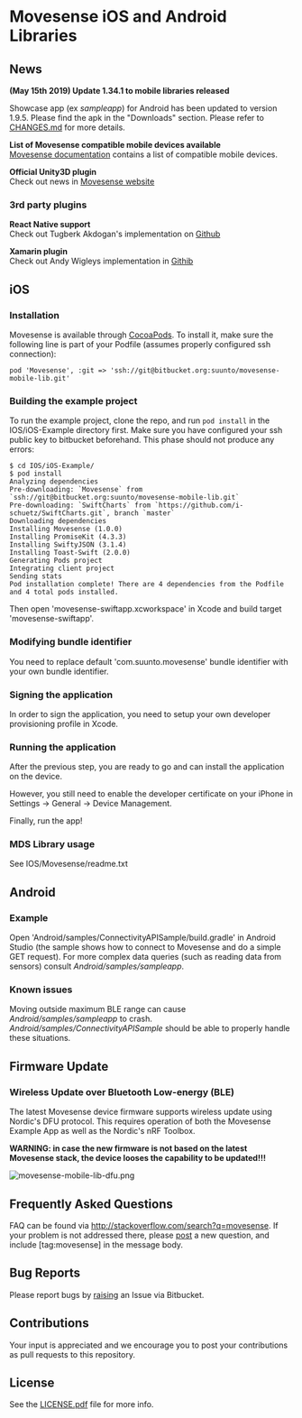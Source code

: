 # Movesense iOS and Android Libraries  

## News  

**(May 15th 2019) Update 1.34.1 to mobile libraries released**

Showcase app (ex _sampleapp_) for Android has been updated to version 1.9.5. Please find the apk in the "Downloads" section.
Please refer to [CHANGES.md](CHANGES.md) for more details.
  
**List of Movesense compatible mobile devices available**  
[Movesense documentation](https://bitbucket.org/suunto/movesense-docs/wiki/Home) contains a list of compatible mobile devices.

**Official Unity3D plugin**  
Check out news in [Movesense website](https://www.movesense.com/news/2018/09/movesense-plugin-for-unity3d/)

### 3rd party plugins

**React Native support**  
Check out Tugberk Akdogan's implementation on [Github](https://github.com/tugberka/react-native-mds)

**Xamarin plugin**  
Check out Andy Wigleys implementation in [Githib](https://github.com/AndyCW/MovesenseDotNet)


## iOS  

### Installation  

Movesense is available through [CocoaPods](http://cocoapods.org). To install it, make sure the following line is part of your Podfile (assumes properly configured ssh connection):  

`pod 'Movesense', :git => 'ssh://git@bitbucket.org:suunto/movesense-mobile-lib.git'`

### Building the example project  

To run the example project, clone the repo, and run `pod install` in the IOS/iOS-Example directory first. Make sure you have configured your ssh public key to bitbucket beforehand. This phase should not produce any errors:

```
$ cd IOS/iOS-Example/
$ pod install
Analyzing dependencies
Pre-downloading: `Movesense` from `ssh://git@bitbucket.org:suunto/movesense-mobile-lib.git`
Pre-downloading: `SwiftCharts` from `https://github.com/i-schuetz/SwiftCharts.git`, branch `master`
Downloading dependencies
Installing Movesense (1.0.0)
Installing PromiseKit (4.3.3)
Installing SwiftyJSON (3.1.4)
Installing Toast-Swift (2.0.0)
Generating Pods project
Integrating client project
Sending stats
Pod installation complete! There are 4 dependencies from the Podfile and 4 total pods installed.
```

Then open 'movesense-swiftapp.xcworkspace' in Xcode and build target 'movesense-swiftapp'. 

### Modifying bundle identifier  

You need to replace default 'com.suunto.movesense' bundle identifier with your own bundle identifier.

### Signing the application

In order to sign the application, you need to setup your own developer provisioning profile in Xcode.

### Running the application  

After the previous step, you are ready to go and can install the application on the device. 

However, you still need to enable the developer certificate on your iPhone in Settings -> General -> Device Management.

Finally, run the app!

### MDS Library usage  

See IOS/Movesense/readme.txt

## Android  

### Example  

Open 'Android/samples/ConnectivityAPISample/build.gradle' in Android Studio (the sample shows how to connect to Movesense and do a simple GET request).
For more complex data queries (such as reading data from sensors) consult *Android/samples/sampleapp*.

### Known issues  

Moving outside maximum BLE range can cause *Android/samples/sampleapp* to crash. *Android/samples/ConnectivityAPISample* should be able to properly handle these situations.  

## Firmware Update  

### Wireless Update over Bluetooth Low-energy (BLE)   

The latest Movesense device firmware supports wireless update using Nordic's DFU protocol. This requires operation of both the Movesense Example App as well as the Nordic's nRF Toolbox.

**WARNING: in case the new firmware is not based on the latest Movesense stack, the device looses the capability to be updated!!!**

![movesense-mobile-lib-dfu.png](https://bitbucket.org/repo/oGbGqA/images/26723009-movesense-mobile-lib-dfu.png)

## Frequently Asked Questions   

FAQ can be found via http://stackoverflow.com/search?q=movesense. If your problem is not addressed there, please [post](http://stackoverflow.com/questions/ask) a new question, and include [tag:movesense] in the message body.

## Bug Reports  

Please report bugs by [raising](https://bitbucket.org/suunto/movesense-mobile-lib/issues/new) an Issue via Bitbucket.

## Contributions  

Your input is appreciated and we encourage you to post your contributions as pull requests to this repository.

## License  

See the [LICENSE.pdf](./LICENSE.pdf) file for more info.